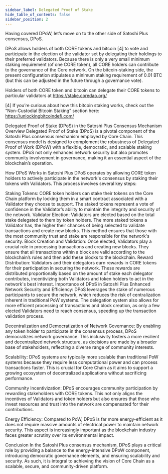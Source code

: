 ```yaml
---
sidebar_label: Delegated Proof of Stake
hide_table_of_contents: false
sidebar_position: 2
---
```



Having covered DPoW, let’s move on to the other side of Satoshi Plus consensus, DPoS.

DPoS allows holders of both CORE tokens and bitcoin [4] to vote and participate in the election of the validator set by delegating their holdings to their preferred validators. Because there is only a very small minimum staking requirement (of one CORE token), all CORE holders can contribute to the governance of the Core network. On the bitcoin-staking side, the present configuration stipulates a minimum staking requirement of 0.01 BTC (but this can be adjusted in the future through a governance vote).

Holders of both CORE token and bitcoin can delegate their CORE tokens to particular validators at https://stake.coredao.org/

[4] If you’re curious about how this bitcoin staking works, check out the “Non-Custodial Bitcoin Staking” section here: https://unlockingbitcoindefi.com/


Delegated Proof of Stake (DPoS) in the Satoshi Plus Consensus Mechanism
Overview
Delegated Proof of Stake (DPoS) is a pivotal component of the Satoshi Plus consensus mechanism employed by Core Chain. This consensus model is designed to complement the robustness of Delegated Proof of Work (DPoW) with a flexible, democratic, and scalable staking system. DPoS not only enhances network security but also promotes community involvement in governance, making it an essential aspect of the blockchain’s operation.

How DPoS Works in Satoshi Plus
DPoS operates by allowing CORE token holders to actively participate in the network's consensus by staking their tokens with Validators. This process involves several key steps:

Staking Tokens: CORE token holders can stake their tokens on the Core Chain platform by locking them in a smart contract associated with a Validator they choose to support. The staked tokens represent a vote of confidence in the Validator’s ability to maintain the integrity and security of the network.
Validator Election: Validators are elected based on the total stake delegated to them by token holders. The more staked tokens a Validator has, the higher their chances of being selected to validate transactions and create new blocks. This method ensures that those with the most community trust and stake are responsible for the network's security.
Block Creation and Validation: Once elected, Validators play a crucial role in processing transactions and creating new blocks. They ensure that all transactions within a block are valid according to the blockchain’s rules and then add these blocks to the blockchain.
Reward Distribution: Validators and their delegators earn rewards in CORE tokens for their participation in securing the network. These rewards are distributed proportionally based on the amount of stake each delegator contributes, incentivizing both Validators and token holders to act in the network's best interest.
Importance of DPoS in Satoshi Plus
Enhanced Network Security and Efficiency:
DPoS leverages the stake of numerous participants to secure the network, which reduces the risk of centralization inherent in traditional PoW systems. The delegation system also allows for more efficient processing of transactions and block creation, as only a few elected Validators need to reach consensus, speeding up the transaction validation process.

Decentralization and Democratization of Network Governance:
By enabling any token holder to participate in the consensus process, DPoS democratizes network governance. This inclusivity fosters a more resilient and decentralized network structure, as decisions are made by a broader base of stakeholders, reflecting a diverse range of community interests.

Scalability:
DPoS systems are typically more scalable than traditional PoW systems because they require less computational power and can process transactions faster. This is crucial for Core Chain as it aims to support a growing ecosystem of decentralized applications without sacrificing performance.

Community Incentivization:
DPoS encourages community participation by rewarding stakeholders with CORE tokens. This not only aligns the incentives of Validators and token holders but also ensures that those who invest resources and trust into the network are compensated for their contributions.

Energy Efficiency:
Compared to PoW, DPoS is far more energy-efficient as it does not require massive amounts of electrical power to maintain network security. This aspect is increasingly important as the blockchain industry faces greater scrutiny over its environmental impact.

Conclusion
In the Satoshi Plus consensus mechanism, DPoS plays a critical role by providing a balance to the energy-intensive DPoW component, introducing democratic governance elements, and ensuring scalability and security. As such, it is integral to achieving the vision of Core Chain as a scalable, secure, and community-driven platform.